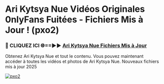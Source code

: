 # Ari Kytsya Nue Vidéos Originales 0nlyFans Fuitées - Fichiers Mis à Jour ! (pxo2)

<h3>🔴 CLIQUEZ ICI 🌐==►► <a href="https://tinyurl.com/2pmr4ezf" rel="nofollow">Ari Kytsya Nue Fichiers Mis à Jour</a></h3>

Obtenez Ari Kytsya Nue et tout le contenu. Vous pouvez maintenant accéder à toutes les vidéos et photos de Ari Kytsya Nue. Nouveaux fichiers mis à jour 2025

[![pxo2](https://i.imgur.com/6SNvagu.gif)](https://tinyurl.com/2pmr4ezf)
